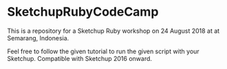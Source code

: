 # SketchupRubyCodeCamp
This is a repository for a Sketchup Ruby workshop on 24 August 2018 at at Semarang, Indonesia.

Feel free  to follow the given tutorial to run the given script with your Sketchup. Compatible with Sketchup 2016 onward.
